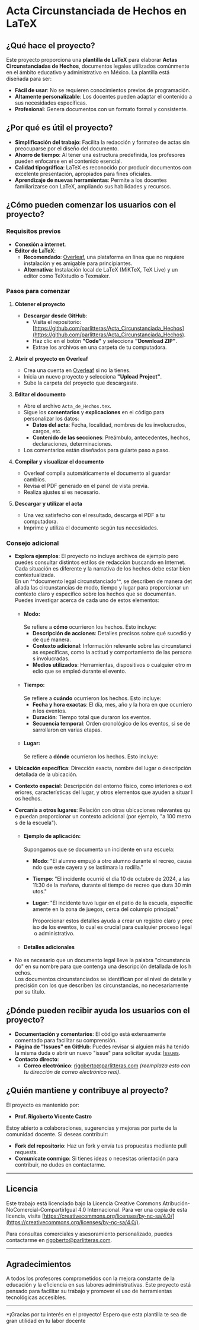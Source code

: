 # Acta Circunstanciada de Hechos en LaTeX

## ¿Qué hace el proyecto?

Este proyecto proporciona una **plantilla de LaTeX** para elaborar **Actas Circunstanciadas de Hechos**, documentos legales utilizados comúnmente en el ámbito educativo y administrativo en México. La plantilla está diseñada para ser:

- **Fácil de usar**: No se requieren conocimientos previos de programación.
- **Altamente personalizable**: Los docentes pueden adaptar el contenido a sus necesidades específicas.
- **Profesional**: Genera documentos con un formato formal y consistente.

## ¿Por qué es útil el proyecto?

- **Simplificación del trabajo**: Facilita la redacción y formateo de actas sin preocuparse por el diseño del documento.
- **Ahorro de tiempo**: Al tener una estructura predefinida, los profesores pueden enfocarse en el contenido esencial.
- **Calidad tipográfica**: LaTeX es reconocido por producir documentos con excelente presentación, apropiados para fines oficiales.
- **Aprendizaje de nuevas herramientas**: Permite a los docentes familiarizarse con LaTeX, ampliando sus habilidades y recursos.

## ¿Cómo pueden comenzar los usuarios con el proyecto?

### Requisitos previos

- **Conexión a internet**.
- **Editor de LaTeX**:
  - **Recomendado**: [Overleaf](https://www.overleaf.com), una plataforma en línea que no requiere instalación y es amigable para principiantes.
  - **Alternativa**: Instalación local de LaTeX (MiKTeX, TeX Live) y un editor como TeXstudio o Texmaker.

### Pasos para comenzar

1. **Obtener el proyecto**

   - **Descargar desde GitHub**:
     - Visita el repositorio: [https://github.com/parlitteras/Acta_Circunstanciada_Hechos](https://github.com/parlitteras/Acta_Circunstanciada_Hechos).
     - Haz clic en el botón **"Code"** y selecciona **"Download ZIP"**.
     - Extrae los archivos en una carpeta de tu computadora.

2. **Abrir el proyecto en Overleaf**

   - Crea una cuenta en [Overleaf](https://www.overleaf.com) si no la tienes.
   - Inicia un nuevo proyecto y selecciona **"Upload Project"**.
   - Sube la carpeta del proyecto que descargaste.

3. **Editar el documento**

   - Abre el archivo `Acta_de_Hechos.tex`.
   - Sigue los **comentarios** y **explicaciones** en el código para personalizar los datos:
     - **Datos del acta**: Fecha, localidad, nombres de los involucrados, cargos, etc.
     - **Contenido de las secciones**: Preámbulo, antecedentes, hechos, declaraciones, determinaciones.
   - Los comentarios están diseñados para guiarte paso a paso.

4. **Compilar y visualizar el documento**

   - Overleaf compila automáticamente el documento al guardar cambios.
   - Revisa el PDF generado en el panel de vista previa.
   - Realiza ajustes si es necesario.

5. **Descargar y utilizar el acta**

   - Una vez satisfecho con el resultado, descarga el PDF a tu computadora.
   - Imprime y utiliza el documento según tus necesidades.

### Consejo adicional

- **Explora ejemplos**: El proyecto no incluye archivos de ejemplo pero puedes consultar distintos estilos de redacción buscando en Internet. Cada situación es diferente y la narrativa de los hechos debe estar bien contextualizada. En un ^^documento legal circunstanciado^^, se describen de manera detallada las circunstancias de modo, tiempo y lugar para proporcionar un contexto claro y específico sobre los hechos que se documentan. Puedes investigar acerca de cada uno de estos elementos:
	- #### Modo:
	  Se refiere a **cómo** ocurrieron los hechos. Esto incluye:  
		- **Descripción de acciones**: Detalles precisos sobre qué sucedió y de qué manera.
		- **Contexto adicional**: Información relevante sobre las circunstancias específicas, como la actitud y comportamiento de las personas involucradas.
		- **Medios utilizados**: Herramientas, dispositivos o cualquier otro medio que se empleó durante el evento.
	- #### Tiempo:
	  Se refiere a **cuándo** ocurrieron los hechos. Esto incluye:  
		- **Fecha y hora exactas**: El día, mes, año y la hora en que ocurrieron los eventos.
		- **Duración**: Tiempo total que duraron los eventos.
		- **Secuencia temporal**: Orden cronológico de los eventos, si se desarrollaron en varias etapas.
	- #### Lugar:
	  Se refiere a **dónde** ocurrieron los hechos. Esto incluye:  
- **Ubicación específica**: Dirección exacta, nombre del lugar o descripción detallada de la ubicación.
- **Contexto espacial**: Descripción del entorno físico, como interiores o exteriores, características del lugar, y otros elementos que ayuden a situar los hechos.
- **Cercanía a otros lugares**: Relación con otras ubicaciones relevantes que puedan proporcionar un contexto adicional (por ejemplo, "a 100 metros de la escuela").

	- #### Ejemplo de aplicación:
	  Supongamos que se documenta un incidente en una escuela:  
		- **Modo**: "El alumno empujó a otro alumno durante el recreo, causando que este cayera y se lastimara la rodilla."
		- **Tiempo**: "El incidente ocurrió el día 10 de octubre de 2024, a las 11:30 de la mañana, durante el tiempo de recreo que dura 30 minutos."
		- **Lugar**: "El incidente tuvo lugar en el patio de la escuela, específicamente en la zona de juegos, cerca del columpio principal."
		    
		  Proporcionar estos detalles ayuda a crear un registro claro y preciso de los eventos, lo cual es crucial para cualquier proceso legal o administrativo.  
	- #### Detalles adicionales
 - No es necesario que un documento legal lleve la palabra "circunstanciado" en su nombre para que contenga una descripción detallada de los hechos. Los documentos circunstanciados se identifican por el nivel de detalle y precisión con los que describen las circunstancias, no necesariamente por su título. 

## ¿Dónde pueden recibir ayuda los usuarios con el proyecto?

- **Documentación y comentarios**: El código está extensamente comentado para facilitar su comprensión.
- **Página de "Issues" en GitHub**: Puedes revisar si alguien más ha tenido la misma duda o abrir un nuevo "issue" para solicitar ayuda: [Issues](https://github.com/tu-usuario/ActaCircunstanciada/issues).
- **Contacto directo**:
  - **Correo electrónico**: [rigoberto@parlitteras.com](mailto:rigoberto@parlitteras.com) *(reemplaza esto con tu dirección de correo electrónico real)*.

## ¿Quién mantiene y contribuye al proyecto?

El proyecto es mantenido por:

- **Prof. Rigoberto Vicente Castro**

Estoy abierto a colaboraciones, sugerencias y mejoras por parte de la comunidad docente. Si deseas contribuir:

- **Fork del repositorio**: Haz un fork y envía tus propuestas mediante pull requests.
- **Comunícate conmigo**: Si tienes ideas o necesitas orientación para contribuir, no dudes en contactarme.

---

## Licencia

Este trabajo está licenciado bajo la Licencia Creative Commons Atribución-NoComercial-CompartirIgual 4.0 Internacional. Para ver una copia de esta licencia, visita [https://creativecommons.org/licenses/by-nc-sa/4.0/](https://creativecommons.org/licenses/by-nc-sa/4.0/).

Para consultas comerciales y asesoramiento personalizado, puedes contactarme en [rigoberto@parlitteras.com](mailto:rigoberto@parlitteras.com).

---

## Agradecimientos

A todos los profesores comprometidos con la mejora constante de la educación y la eficiencia en sus labores administrativas. Este proyecto está pensado para facilitar su trabajo y promover el uso de herramientas tecnológicas accesibles.

---

*¡Gracias por tu interés en el proyecto! Espero que esta plantilla te sea de gran utilidad en tu labor docente
